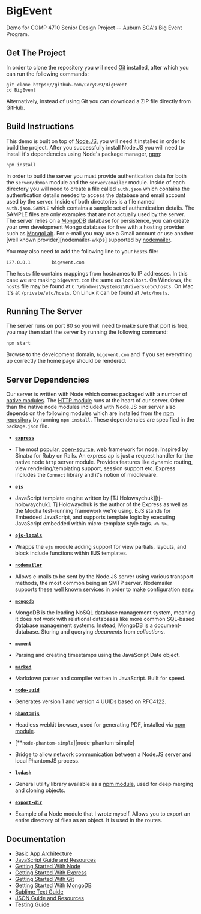 BigEvent
========

Demo for COMP 4710 Senior Design Project -- Auburn SGA's Big Event Program.

Get The Project
---------------

In order to clone the repository you will need [Git][git] installed, after which
you can run the following commands:

    git clone https://github.com/CoryG89/BigEvent
    cd BigEvent

Alternatively, instead of using Git you can download a ZIP file directly from
GitHub.

Build Instructions
------------------
This demo is built on top of [Node.JS][node], you will need it installed in
order to build the project. After you successfully install Node.JS you will need
to install it's dependencies using Node's package manager, [npm][npm]:

    npm install

In order to build the server you must provide authentication data for both the
`server/dbman` module and the `server/emailer` module. Inside of each directory
you will need to create a file called `auth.json` which contains the
authentication details needed to access the database and email account used by
the server. Inside of both directories is a file named `auth.json.SAMPLE` which
contains a sample set of authentication details. The SAMPLE files are only
examples that are not actually used by the server. The server relies on a
[MongoDB][mongodb] database for persistence, you can create your own development
Mongo database for free with a hosting provider such as [MongoLab][mongolab].
For e-mail you may use a Gmail account or use another
[well known provider][nodemailer-wkps] supported by [nodemailer][nodemailer].

You may also need to add the following line to your `hosts` file:

    127.0.0.1        bigevent.com

The `hosts` file contains mappings from hostnames to IP addresses. In this case
we are making `bigevent.com` the same as `localhost`. On Windows, the `hosts`
file may be found at `C:\Windows\System32\Drivers\etc\hosts`. On Mac it's at
`/private/etc/hosts`. On Linux it can be found at `/etc/hosts`.


Running The Server
------------------
The server runs on port 80 so you will need to make sure that port is free,
you may then start the server by running the following command:

    npm start

Browse to the development domain, `bigevent.com` and if you set everything up
correctly the home page should be rendered.


Server Dependencies
-------------------
Our server is written with Node which comes packaged with a number of
[native modules][node-api]. The [HTTP module][node-api-http] runs at the heart
of our server. Other than the native node modules included with Node.JS our
server also depends on the following modules which are installed from the
[npm repository][npm] by running `npm install`. These dependencies are
specified in the `package.json` file.

 * [**`express`**][express]
  - The most popular, [open-source][express-repo], web framework for node. 
    Inspired by Sinatra for Ruby on Rails. An express ap is just a request
    handler for the native node `http` server module. Provides features like
    dynamic routing, view rendering/templating support, session support etc.
    Express includes the `Connect` library and it's notion of middleware.
 * [**`ejs`**][ejs]
  - JavaScript template engine written by [TJ Holowaychuk][tj-holowaychuk]. 
    Tj Holowaychuk is the author of the Express as well as the Mocha
    test-running framework we're using. EJS stands for Embedded JavaScript, and
    supports template logic by executing JavaScript embedded within
    micro-template style tags. `<% %>`.
 * [**`ejs-locals`**][ejs-locals]
  - Wrapps the `ejs` module adding support for view partials, layouts, and
    block include functions within EJS templates.
 * [**`nodemailer`**][nodemailer]
  - Allows e-mails to be sent by the Node.JS server using various transport
    methods, the most common being an SMTP server. Nodemailer supports these
    [well known services][nodemailer-wpks] in order to make configuration easy.
 * [**`mongodb`**][mongodb]
  - MongoDB is the leading NoSQL database management system, meaning it does 
    *not* work with relational databases like more common SQL-based database
    management systems. Instead, MongoDB is a document-database. Storing and
    querying *documents* from *collections*.
 * [**`moment`**][moment]
  - Parsing and creating timestamps using the JavaScript Date object.
 * [**`marked`**][marked]
  - Markdown parser and compiler written in JavaScript. Built for speed.
 * [**`node-uuid`**][node-uuid]
  - Generates version 1 and version 4 UUIDs based on RFC4122.
 * [**`phantomjs`**][phantomjs]
  - Headless webkit browser, used for generating PDF, installed via 
    [npm module][phantomjs-repo].
 * [**`node-phantom-simple`][node-phantom-simple]
  - Bridge to allow network communication between a Node.JS server and local
    PhantomJS process.
 * [**`lodash`**][lodash]
  - General utility library available as a [npm module][lodash-repo], used for
    deep merging and cloning objects.
 * [**`export-dir`**][export-dir]
  - Example of a Node module that I wrote myself. Allows you to export an entire
    directory of files as an object. It is used in the routes.


Documentation
-------------
 - [Basic App Architecture][doc-architecture]
 - [JavaScript Guide and Resources][doc-javascript]
 - [Getting Started With Node][doc-node]
 - [Getting Started With Express][doc-express]
 - [Getting Started With Git][doc-git]
 - [Getting Started With MongoDB][doc-mongodb]
 - [Sublime Text Guide](docs/sublimetext.md)
 - [JSON Guide and Resources](docs/json.md)
 - [Testing Guide](docs/testing.md)

[git]: http://git-scm.com
[node]: http://nodejs.org
[node-api]: http://nodejs.org/api
[node-api-http]: http://nodejs.org/api/http.html
[npm]: https://npmjs.org
[express]: http://expressjs.com
[express-repo]: https://github.com/visionmedia/express
[connect]: http://www.senchalabs.org/connect/
[connect-repo]: https://github.com/senchalabs/connect
[ejs]: http://embeddedjs.com
[ejs-locals]: https://github.com/randometc/ejs-locals
[mongodb]: http://mongodb.org
[mongolab]: http://mongolab.com
[nodemailer]: https://github.com/andris9/Nodemailer
[nodemailer-wpks]: https://github.com/andris9/Nodemailer#well-known-services-for-smtp
[moment]: https://github.com/moment/moment
[marked]: https://github.com/chjj/marked
[export-dir]: https://github.com/CoryG89/export-dir
[node-uuid]: https://github.com/broofa/node-uuid
[phantomjs]: http://phantomjs.org
[phantomjs-repo]: https://github.com/ariya/phantomjs
[lodash]: http://lodash.com
[lodash-repo]: https://github.com/lodash/lodash

[doc-architecture]: docs/architecture.md
[doc-javascript]: docs/javascript.md
[doc-node]: docs/node.md
[doc-express]: docs/express.md
[doc-git]: docs/git.md
[doc-mongodb]: docs/mongodb.md
[doc-sublimetext]: docs/sublimetext.md
[doc-json]: docs/json.md
[doc-testing]: docs/testing.md
